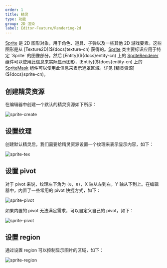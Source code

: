 ```yaml
---
order: 1
title: 精灵
type: 功能
group: 2D 渲染
label: Editor-Feature/Rendering-2d
---
```


[Sprite](${api}core/Sprite) 是 2D 图形对象，用于角色、道具、子弹以及一些其他 2D 游戏要素。这些图形是从 [Texture2D](${docs}texture-cn) 获得的。[Sprite](${api}core/Sprite) 类主要标识应用于特定 `Sprite` 的图像部分。然后 [Entity](${docs}entity-cn) 上的  [SpriteRenderer](${docs}sprite-renderer-cn) 组件可以使用此信息来实际显示图形，[Entity](${docs}entity-cn) 上的 [SpriteMask](${docs}sprite-mask-cn) 组件可以使用此信息来表示遮罩区域。详见 [精灵资源](${docs}sprite-cn)。

## 创建精灵资源

在编辑器中创建一个默认的精灵资源如下所示：

![sprite-create](https://mdn.alipayobjects.com/huamei_w6ifet/afts/img/A*H2s4RIC4d9QAAAAAAAAAAAAADjCHAQ/original)

## 设置纹理

创建默认精灵后，我们需要给精灵资源设置一个纹理来表示显示内容，如下：

![sprite-tex](https://mdn.alipayobjects.com/huamei_w6ifet/afts/img/A*1_NVSJxUieMAAAAAAAAAAAAADjCHAQ/original)

## 设置 pivot

对于 pivot 来说，纹理左下角为 `(0, 0)`，X 轴从左到右，Y 轴从下到上。在编辑器中，内置了一些常用的 pivot 快捷方式，如下：

![sprite-pivot](https://mdn.alipayobjects.com/huamei_w6ifet/afts/img/A*bwquRJomZSoAAAAAAAAAAAAADjCHAQ/original)

如果内置的 pivot 无法满足需求，可以自定义自己的 pivot，如下：

![sprite-pivot](https://mdn.alipayobjects.com/huamei_w6ifet/afts/img/A*ih_8RJ6DXkYAAAAAAAAAAAAADjCHAQ/original)

## 设置 region

通过设置 region 可以控制显示图片的区域，如下：

![sprite-region](https://mdn.alipayobjects.com/huamei_w6ifet/afts/img/A*f715QK69MzMAAAAAAAAAAAAADjCHAQ/original)

